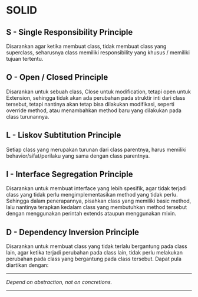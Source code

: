 # SOLID

## S - Single Responsibility Principle

Disarankan agar ketika membuat class, tidak membuat class yang superclass, seharusnya class memiliki responsibility yang khusus / memiliki tujuan tertentu.

## O - Open / Closed Principle

Disarankan untuk sebuah class, Close untuk modification, tetapi open untuk Extension, sehingga tidak akan ada perubahan pada struktir inti dari class tersebut, tetapi nantinya akan tetap bisa dilakukan modifikasi, seperti override method, atau menambahkan method baru yang dilakukan pada class turunannya.

## L - Liskov Subtitution Principle

Setiap class yang merupakan turunan dari class parentnya, harus memiliki behavior/sifat/perilaku yang sama dengan class parentnya.

## I - Interface Segregation Principle

Disarankan untuk membuat interface yang lebih spesifik, agar tidak terjadi class yang tidak perlu mengimplementasikan method yang tidak perlu. Sehingga dalam penerapannya, pisahkan class yang memiliki basic method, lalu nantinya terapkan kedalam class yang membutuhkan method tersebut dengan menggunakan perintah extends ataupun menggunakan mixin.

## D - Dependency Inversion Principle

Disarankan untuk membuat class yang tidak terlalu bergantung pada class lain, agar ketika terjadi perubahan pada class lain, tidak perlu melakukan perubahan pada class yang bergantung pada class tersebut. Dapat pula diartikan dengan: 

---

_Depend on abstraction, not on concretions._

---
